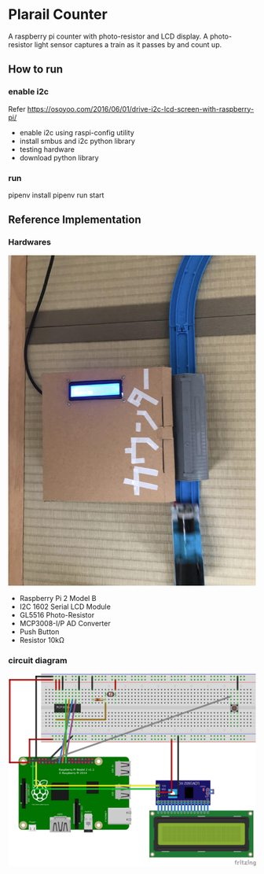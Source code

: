 # Plarail Counter
A raspberry pi counter with photo-resistor and LCD display.
A photo-resistor light sensor captures a train as it passes by and count up.

## How to run
### enable i2c
Refer https://osoyoo.com/2016/06/01/drive-i2c-lcd-screen-with-raspberry-pi/
- enable i2c using raspi-config utility
- install smbus and i2c python library
- testing hardware
- download python library

### run 
pipenv install
pipenv run start

## Reference Implementation
### Hardwares
![Photo](doc/photo.jpeg)
- Raspberry Pi 2 Model B
- I2C 1602 Serial LCD Module
- GL5516 Photo-Resistor
- MCP3008-I/P AD Converter
- Push Button
- Resistor 10kΩ

### circuit diagram
![Circuit Diagram](doc/diagram.png)
